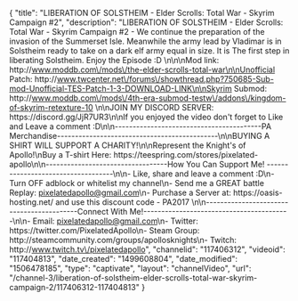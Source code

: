 {
    "title": "LIBERATION OF SOLSTHEIM - Elder Scrolls: Total War - Skyrim Campaign #2",
    "description": "LIBERATION OF SOLSTHEIM - Elder Scrolls: Total War - Skyrim Campaign #2 - We continue the preparation of the invasion of the Summerset Isle. Meanwhile the army lead by Vladimar is in Solstheim ready to take on a dark elf army equal in size.  It is The first step in liberating Solstheim.  Enjoy the Episode :D \n\n\nMod link: http:\/\/www.moddb.com\/mods\/the-elder-scrolls-total-war\n\nUnofficial Patch: http:\/\/www.twcenter.net\/forums\/showthread.php?750685-Sub-mod-Unofficial-TES-Patch-1-3-DOWNLOAD-LINK\n\nSkyrim Submod: http:\/\/www.moddb.com\/mods\/4th-era-submod-testw\/addons\/kingdom-of-skyrim-retexture-10 \n\nJOIN MY DISCORD SERVER: https:\/\/discord.gg\/JjR7UR3\n\nIf you enjoyed the video don't forget to Like and Leave a comment :D\n\n-----------------------------------------PA Merchandise---------------------------------------------\n\nBUYING A SHIRT WILL SUPPORT A CHARITY!\n\nRepresent the Knight's of Apollo!\nBuy a T-shirt Here: https:\/\/teespring.com\/stores\/pixelated-apollo\n\n----------------------------------How You Can Support Me! -----------------------------------\n\n- Like, share and leave a comment :D\n- Turn OFF adblock or whitelist my channel\n- Send me a GREAT battle Replay: pixelatedapollo@gmail.com\n- Purchase a Server at: https:\/\/oasis-hosting.net\/ and use this discount code - PA2017 \n\n------------------------------------------Connect With Me!-----------------------------------------\n\n- Email: pixelatedapollo@gmail.com\n- Twitter: https:\/\/twitter.com\/PixelatedApollo\n- Steam Group:  http:\/\/steamcommunity.com\/groups\/apollosknights\n- Twitch: http:\/\/www.twitch.tv\/pixelatedapollo",
    "channelid": "117406312",
    "videoid": "117404813",
    "date_created": "1499608804",
    "date_modified": "1506478185",
    "type": "captivate",
    "layout": "channelVideo",
    "url": "\/channel-3\/liberation-of-solstheim-elder-scrolls-total-war-skyrim-campaign-2\/117406312-117404813"
}